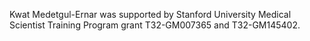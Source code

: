 Kwat Medetgul-Ernar was supported by Stanford University Medical Scientist Training Program grant T32-GM007365 and T32-GM145402.
